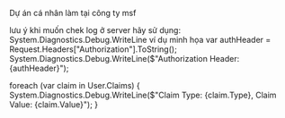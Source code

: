 Dự án cá nhân làm tại công ty msf


lưu ý khi muốn chek log ở server hãy sử dụng: System.Diagnostics.Debug.WriteLine
ví dụ minh họa
var authHeader = Request.Headers["Authorization"].ToString();
System.Diagnostics.Debug.WriteLine($"Authorization Header: {authHeader}");

foreach (var claim in User.Claims)
{
    System.Diagnostics.Debug.WriteLine($"Claim Type: {claim.Type}, Claim Value: {claim.Value}");
}
